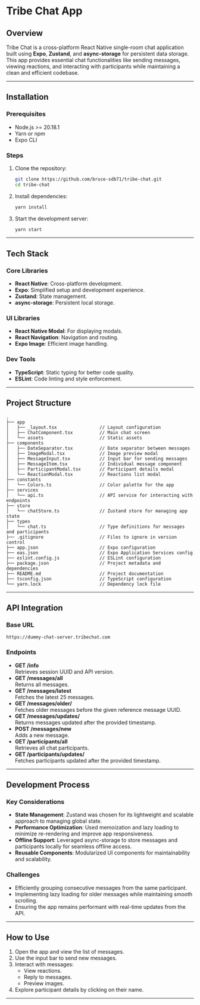 # Tribe Chat App

## Overview

Tribe Chat is a cross-platform React Native single-room chat application built using **Expo**, **Zustand**, and **async-storage** for persistent data storage. This app provides essential chat functionalities like sending messages, viewing reactions, and interacting with participants while maintaining a clean and efficient codebase.

---

## Installation

### Prerequisites
- Node.js >= 20.18.1
- Yarn or npm
- Expo CLI

### Steps
1. Clone the repository:  
   ```bash
   git clone https://github.com/bruce-sdb71/tribe-chat.git
   cd tribe-chat
   ```
2. Install dependencies:  
   ```bash
   yarn install
   ```
3. Start the development server:  
   ```bash
   yarn start
   ```

---

## Tech Stack

### Core Libraries
- **React Native**: Cross-platform development.
- **Expo**: Simplified setup and development experience.
- **Zustand**: State management.
- **async-storage**: Persistent local storage.

### UI Libraries
- **React Native Modal**: For displaying modals.
- **React Navigation**: Navigation and routing.
- **Expo Image**: Efficient image handling.

### Dev Tools
- **TypeScript**: Static typing for better code quality.
- **ESLint**: Code linting and style enforcement.

---

## Project Structure

```
.
├── app
│   ├── _layout.tsx                // Layout configuration
│   ├── ChatComponent.tsx          // Main chat screen
│   └── assets                     // Static assets
├── components
│   ├── DateSeparator.tsx          // Date separator between messages
│   ├── ImageModal.tsx             // Image preview modal
│   ├── MessageInput.tsx           // Input bar for sending messages
│   ├── MessageItem.tsx            // Individual message component
│   ├── ParticipantModal.tsx       // Participant details modal
│   └── ReactionModal.tsx          // Reactions list modal
├── constants
│   └── Colors.ts                  // Color palette for the app
├── services
│   └── api.ts                     // API service for interacting with endpoints
├── store
│   └── chatStore.ts               // Zustand store for managing app state
├── types
│   └── chat.ts                    // Type definitions for messages and participants
├── .gitignore                     // Files to ignore in version control
├── app.json                       // Expo configuration
├── eas.json                       // Expo Application Services config
├── eslint.config.js               // ESLint configuration
├── package.json                   // Project metadata and dependencies
├── README.md                      // Project documentation
├── tsconfig.json                  // TypeScript configuration
└── yarn.lock                      // Dependency lock file
```

---

## API Integration

### Base URL
`https://dummy-chat-server.tribechat.com`

### Endpoints
- **GET /info**  
  Retrieves session UUID and API version.
- **GET /messages/all**  
  Returns all messages.
- **GET /messages/latest**  
  Fetches the latest 25 messages.
- **GET /messages/older/<ref-message-uuid>**  
  Fetches older messages before the given reference message UUID.
- **GET /messages/updates/<time>**  
  Returns messages updated after the provided timestamp.
- **POST /messages/new**  
  Adds a new message.
- **GET /participants/all**  
  Retrieves all chat participants.
- **GET /participants/updates/<time>**  
  Fetches participants updated after the provided timestamp.

---

## Development Process

### Key Considerations
- **State Management**: Zustand was chosen for its lightweight and scalable approach to managing global state.
- **Performance Optimization**: Used memoization and lazy loading to minimize re-rendering and improve app responsiveness.
- **Offline Support**: Leveraged async-storage to store messages and participants locally for seamless offline access.
- **Reusable Components**: Modularized UI components for maintainability and scalability.

### Challenges
- Efficiently grouping consecutive messages from the same participant.
- Implementing lazy loading for older messages while maintaining smooth scrolling.
- Ensuring the app remains performant with real-time updates from the API.

---

## How to Use

1. Open the app and view the list of messages.
2. Use the input bar to send new messages.
3. Interact with messages:
   - View reactions.
   - Reply to messages.
   - Preview images.
4. Explore participant details by clicking on their name.

---
